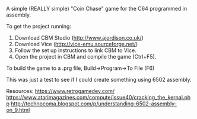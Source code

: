 A simple (REALLY simple) "Coin Chase" game for the C64 programmed in assembly.

To get the project running:

1. Download CBM Studio (http://www.ajordison.co.uk/)
2. Download Vice (http://vice-emu.sourceforge.net/)
3. Follow the set up instructions to link CBM to Vice.
4. Open the project in CBM and compile the game (Ctrl+F5).

To build the game to a .prg file, Build->Program->To File (F6)

This was just a test to see if I could create something using 6502 assembly.


Resources: 
https://www.retrogamedev.com/
https://www.atarimagazines.com/compute/issue40/cracking_the_kernal.php
http://technocoma.blogspot.com/p/understanding-6502-assembly-on_9.html

